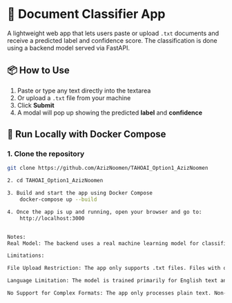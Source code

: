 # 🧠 Document Classifier App

A lightweight web app that lets users paste or upload `.txt` documents and receive a predicted label and confidence score. The classification is done using a backend model served via FastAPI.

## 📦 How to Use

1. Paste or type any text directly into the textarea  
2. Or upload a `.txt` file from your machine  
3. Click **Submit**  
4. A modal will pop up showing the predicted **label** and **confidence**

## 🚀 Run Locally with Docker Compose

### 1. Clone the repository

```bash
git clone https://github.com/AzizNoomen/TAHOAI_Option1_AzizNoomen

2. cd TAHOAI_Option1_AzizNoomen

3. Build and start the app using Docker Compose
    docker-compose up --build

4. Once the app is up and running, open your browser and go to:
    http://localhost:3000


Notes:
Real Model: The backend uses a real machine learning model for classification, not a mock model. This model processes the input text and returns a label along with a confidence score.

Limitations:

File Upload Restriction: The app only supports .txt files. Files with other extensions will be rejected.

Language Limitation: The model is trained primarily for English text and may not perform well with non-English text or special characters.

No Support for Complex Formats: The app only processes plain text. Non-text content (e.g., images, tables) in the uploaded file will be ignored.


